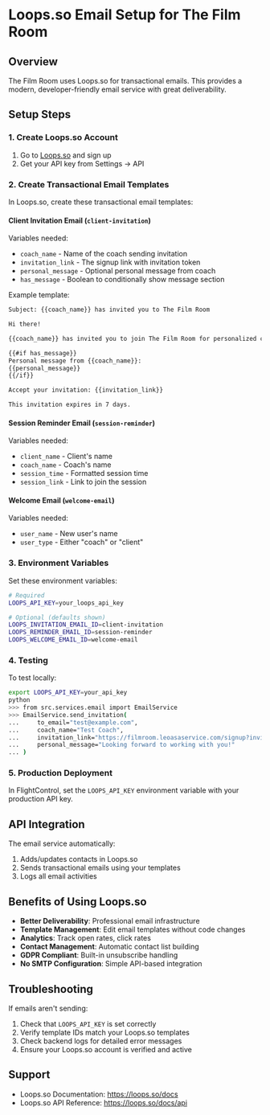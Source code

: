 # Loops.so Email Setup for The Film Room

## Overview
The Film Room uses Loops.so for transactional emails. This provides a modern, developer-friendly email service with great deliverability.

## Setup Steps

### 1. Create Loops.so Account
1. Go to [Loops.so](https://loops.so) and sign up
2. Get your API key from Settings → API

### 2. Create Transactional Email Templates

In Loops.so, create these transactional email templates:

#### Client Invitation Email (`client-invitation`)
Variables needed:
- `coach_name` - Name of the coach sending invitation
- `invitation_link` - The signup link with invitation token
- `personal_message` - Optional personal message from coach
- `has_message` - Boolean to conditionally show message section

Example template:
```html
Subject: {{coach_name}} has invited you to The Film Room

Hi there!

{{coach_name}} has invited you to join The Film Room for personalized coaching sessions.

{{#if has_message}}
Personal message from {{coach_name}}:
{{personal_message}}
{{/if}}

Accept your invitation: {{invitation_link}}

This invitation expires in 7 days.
```

#### Session Reminder Email (`session-reminder`)
Variables needed:
- `client_name` - Client's name
- `coach_name` - Coach's name
- `session_time` - Formatted session time
- `session_link` - Link to join the session

#### Welcome Email (`welcome-email`)
Variables needed:
- `user_name` - New user's name
- `user_type` - Either "coach" or "client"

### 3. Environment Variables

Set these environment variables:

```bash
# Required
LOOPS_API_KEY=your_loops_api_key

# Optional (defaults shown)
LOOPS_INVITATION_EMAIL_ID=client-invitation
LOOPS_REMINDER_EMAIL_ID=session-reminder  
LOOPS_WELCOME_EMAIL_ID=welcome-email
```

### 4. Testing

To test locally:
```bash
export LOOPS_API_KEY=your_api_key
python
>>> from src.services.email import EmailService
>>> EmailService.send_invitation(
...     to_email="test@example.com",
...     coach_name="Test Coach",
...     invitation_link="https://filmroom.leoasaservice.com/signup?invitation=test123",
...     personal_message="Looking forward to working with you!"
... )
```

### 5. Production Deployment

In FlightControl, set the `LOOPS_API_KEY` environment variable with your production API key.

## API Integration

The email service automatically:
1. Adds/updates contacts in Loops.so
2. Sends transactional emails using your templates
3. Logs all email activities

## Benefits of Using Loops.so

- **Better Deliverability**: Professional email infrastructure
- **Template Management**: Edit email templates without code changes
- **Analytics**: Track open rates, click rates
- **Contact Management**: Automatic contact list building
- **GDPR Compliant**: Built-in unsubscribe handling
- **No SMTP Configuration**: Simple API-based integration

## Troubleshooting

If emails aren't sending:
1. Check that `LOOPS_API_KEY` is set correctly
2. Verify template IDs match your Loops.so templates
3. Check backend logs for detailed error messages
4. Ensure your Loops.so account is verified and active

## Support

- Loops.so Documentation: https://loops.so/docs
- Loops.so API Reference: https://loops.so/docs/api